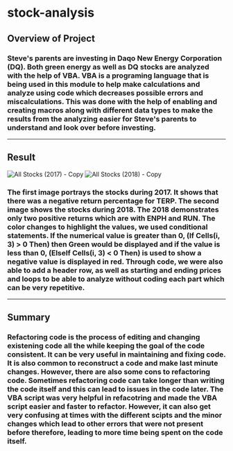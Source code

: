 # stock-analysis

## Overview of Project 

### Steve's parents are investing in Daqo New Energy Corporation (DQ). Both green energy as well as DQ stocks are analyzed with the help of VBA. VBA is a programing language that is being used in this module to help make calculations and analyze using code which decreases possible errors and miscalculations. This was done with the help of enabling and creating macros along with different data types to make the results from the analyzing easier for Steve's parents to understand and look over before investing. 

-------------------------------------------------------------------------------------------------------------------------------------------------------------------------------

## Result

![All Stocks (2017) - Copy](https://user-images.githubusercontent.com/95547517/147399098-57623358-6b03-4580-891d-9f8a7d09e870.png)
![All Stocks (2018) - Copy](https://user-images.githubusercontent.com/95547517/147399101-4d0ca849-d6bf-434d-a0cf-7043f14a4f64.png)

### The first image portrays the stocks during 2017. It shows that there was a negative return percentage for TERP. The second image shows the stocks during 2018. The 2018 demonstrates only two positive returns which are with ENPH and RUN. The color changes to highlight the values, we used conditional statements. If the numerical value is greater than 0, (If Cells(i, 3) > 0 Then) then Green would be displayed and if the value is less than 0, (ElseIf Cells(i, 3) < 0 Then) is used to show a negative value is displayed in red. Through code, we were also able to add a header row, as well as starting and ending prices and loops to be able to analyze without coding each part which can be very repetitive.

-------------------------------------------------------------------------------------------------------------------------------------------------------------------------------

## Summary

### Refactoring code is the process of editing and changing existening code all the while keeping the goal of the code consistent. It can be very useful in maintaining and fixing code. It is also common to reconstruct a code and make last minute changes. However, there are also some cons to refactoring code. Sometimes refactoring code can take longer than writing the code itself and this can lead to issues in the code later. The VBA script was very helpful in refacotring and made the VBA script easier and faster to refactor. However, it can also get very confusing at times with the different scipts and the minor changes which lead to other errors that were not present before therefore, leading to more time being spent on the code itself.
